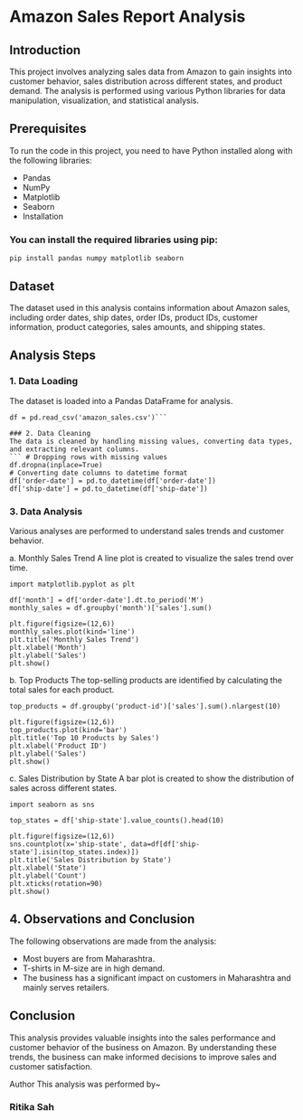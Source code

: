 # Amazon Sales Report Analysis

## Introduction
This project involves analyzing sales data from Amazon to gain insights into customer behavior, sales distribution across different states, and product demand. The analysis is performed using various Python libraries for data manipulation, visualization, and statistical analysis.

## Prerequisites
To run the code in this project, you need to have Python installed along with the following libraries:
* Pandas
* NumPy
* Matplotlib
* Seaborn
* Installation

### You can install the required libraries using pip:
``` pip install pandas numpy matplotlib seaborn ```

## Dataset
The dataset used in this analysis contains information about Amazon sales, including order dates, ship dates, order IDs, product IDs, customer information, product categories, sales amounts, and shipping states.

## Analysis Steps
### 1. Data Loading
The dataset is loaded into a Pandas DataFrame for analysis.
```import pandas as pd
df = pd.read_csv('amazon_sales.csv')```

### 2. Data Cleaning
The data is cleaned by handling missing values, converting data types, and extracting relevant columns.
``` # Dropping rows with missing values
df.dropna(inplace=True)
# Converting date columns to datetime format
df['order-date'] = pd.to_datetime(df['order-date'])
df['ship-date'] = pd.to_datetime(df['ship-date'])
```

### 3. Data Analysis
Various analyses are performed to understand sales trends and customer behavior.

a. Monthly Sales Trend
A line plot is created to visualize the sales trend over time.
```
import matplotlib.pyplot as plt

df['month'] = df['order-date'].dt.to_period('M')
monthly_sales = df.groupby('month')['sales'].sum()

plt.figure(figsize=(12,6))
monthly_sales.plot(kind='line')
plt.title('Monthly Sales Trend')
plt.xlabel('Month')
plt.ylabel('Sales')
plt.show()
```

b. Top Products
The top-selling products are identified by calculating the total sales for each product.
```
top_products = df.groupby('product-id')['sales'].sum().nlargest(10)

plt.figure(figsize=(12,6))
top_products.plot(kind='bar')
plt.title('Top 10 Products by Sales')
plt.xlabel('Product ID')
plt.ylabel('Sales')
plt.show()
```

c. Sales Distribution by State
A bar plot is created to show the distribution of sales across different states.
```
import seaborn as sns

top_states = df['ship-state'].value_counts().head(10)

plt.figure(figsize=(12,6))
sns.countplot(x='ship-state', data=df[df['ship-state'].isin(top_states.index)])
plt.title('Sales Distribution by State')
plt.xlabel('State')
plt.ylabel('Count')
plt.xticks(rotation=90)
plt.show()
```
## 4. Observations and Conclusion
The following observations are made from the analysis:

* Most buyers are from Maharashtra.
* T-shirts in M-size are in high demand.
* The business has a significant impact on customers in Maharashtra and mainly serves retailers.
  
## Conclusion
This analysis provides valuable insights into the sales performance and customer behavior of the business on Amazon. By understanding these trends, the business can make informed decisions to improve sales and customer satisfaction.

Author
This analysis was performed by~
### Ritika Sah
